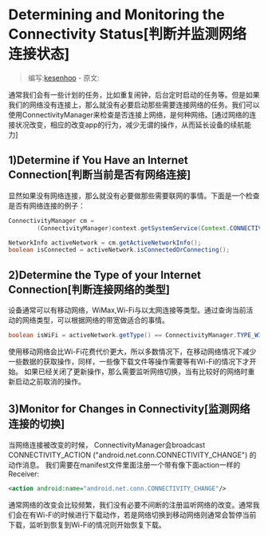 # Determining and Monitoring the Connectivity Status[判断并监测网络连接状态]

> 编写:[kesenhoo](https://github.com/kesenhoo) - 原文:

通常我们会有一些计划的任务，比如重复闹钟，后台定时启动的任务等。但是如果我们的网络没有连接上，那么就没有必要启动那些需要连接网络的任务。我们可以使用ConnectivityManager来检查是否连接上网络，是何种网络。[通过网络的连接状况改变，相应的改变app的行为，减少无谓的操作，从而延长设备的续航能力]

## 1)Determine if You Have an Internet Connection[判断当前是否有网络连接]
显然如果没有网络连接，那么就没有必要做那些需要联网的事情。下面是一个检查是否有网络连接的例子：

<!-- More -->

```java
ConnectivityManager cm =
        (ConnectivityManager)context.getSystemService(Context.CONNECTIVITY_SERVICE);

NetworkInfo activeNetwork = cm.getActiveNetworkInfo();
boolean isConnected = activeNetwork.isConnectedOrConnecting();
```

## 2)Determine the Type of your Internet Connection[判断连接网络的类型]
设备通常可以有移动网络，WiMax,Wi-Fi与以太网连接等类型。通过查询当前活动的网络类型，可以根据网络的带宽做适合的事情。

```java
boolean isWiFi = activeNetwork.getType() == ConnectivityManager.TYPE_WIFI;
```

使用移动网络会比Wi-Fi花费代价更大，所以多数情况下，在移动网络情况下减少一些数据的获取操作，同样，一些像下载文件等操作需要等有Wi-Fi的情况下才开始。
如果已经关闭了更新操作，那么需要监听网络切换，当有比较好的网络时重新启动之前取消的操作。

## 3)Monitor for Changes in Connectivity[监测网络连接的切换]
当网络连接被改变的时候， ConnectivityManager会broadcast CONNECTIVITY_ACTION ("android.net.conn.CONNECTIVITY_CHANGE") 的动作消息。
我们需要在manifest文件里面注册一个带有像下面action一样的Receiver:

```xml
<action android:name="android.net.conn.CONNECTIVITY_CHANGE"/>
```

通常网络的改变会比较频繁，我们没有必要不间断的注册监听网络的改变。通常我们会在有Wi-Fi的时候进行下载动作，若是网络切换到移动网络则通常会暂停当前下载，监听到恢复到Wi-Fi的情况则开始恢复下载。
